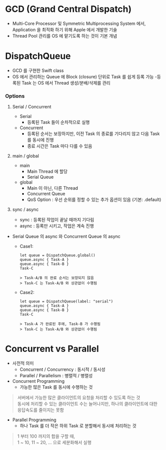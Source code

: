 # GCD (Grand Central Dispatch)
- Multi-Core Processor 및 Symmetric Multiprocessing System 에서, Application 을 최적화 하기 위해 Apple 에서 개발한 기술
- Thread Pool 관리를 OS 에 맡기도록 하는 것이 기본 개념


# DispatchQueue
- GCD 를 구현한 Swift class
- OS 에서 관리하는 Queue 에 Block (closure) 단위로 Task 를 쉽게 등록 가능
-등록된 Task 는  OS 에서 Thread 생성/분배/삭제를 관리

### Options

  1. Serial / Concurrent  
      - Serial
        - 등록된 Task 들이 순차적으로 실행
      - Concurrent
        - 등록된 순서는 보장하지만, 이전 Task 의 종료를 기다리지 않고 다음 Task 를 동시에 진행  
        - 종료 시간은 Task 마다 다를 수 있음  

  2. main / global
      - main
        - Main Thread 에 할당
        - Serial Queue
      - global
        - Main 이 아닌, 다른 Thread
        - Concurrent Queue
        - QoS Option : 우선 순위를 정할 수 있는 추가 옵션이 있음 (기본: .default)

  3. sync / async
      - sync : 등록된 작업이 끝날 때까지 기다림
      - async : 등록만 시키고, 작업은 계속 진행

- Serial Queue 의 async 와 Concurrent Queue 의 async  
  - Case1:

        let queue = DispatchQueue.global()
        queue.async { Task-A }
        queue.async { Task-B }
        Task-C

        > Task-A/B 의 완료 순서는 보장되지 않음  
        > Task-C 는 Task-A/B 와 상관없이 수행됨  

  - Case2:

        let queue = DispatchQueue(label: "serial")
        queue.async { Task-A }
        queue.async { Task-B }
        Task-C

        > Task-A 가 완료된 후에, Task-B 가 수행됨  
        > Task-C 는 Task-A/B 와 상관없이 수행됨
     

# Concurrent vs Parallel
- 사전적 의미
  - Concurrent / Concurrency : 동시적 / 동시성
  - Parallel / Parallelism : 병렬적 / 병렬성
- Concurrent Programming
  - 가능한 많은 Task 를 동시에 수행하는 것  
> 서버에서 가능한 많은 클라이언트의 요청을 처리할 수 있도록 하는 것  
> 동시에 처리할 수 있는 클라이언트 수는 늘어나지만, 하나의 클라이언트에 대한 응답속도를 줄이지는 못함
- Parallel Programming
  - 하나 Task 를 더 작은 하위 Task 로 분할해서 동시에 처리하는 것
> 1 부터 100 까지의 합을 구할 때,  
> 1 ~ 10, 11 ~ 20, ... 으로 세분화해서 실행
